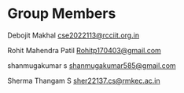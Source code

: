 # Group Members

Debojit Makhal
cse2022113@rcciit.org.in

Rohit Mahendra Patil 
Rohitp170403@gmail.com 

shanmugakumar s 
shanmugakumar585@gmail.com

Sherma Thangam S 
sher22137.cs@rmkec.ac.in
